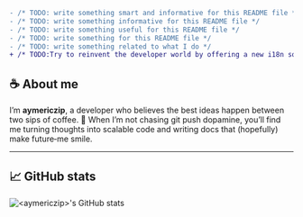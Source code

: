 ```diff
- /* TODO: write something smart and informative for this README file */
- /* TODO: write something informative for this README file */
- /* TODO: write something useful for this README file */
- /* TODO: write something for this README file */
- /* TODO: write something related to what I do */
+ /* TODO:Try to reinvent the developer world by offering a new i18n solution that rethinks developer scalability */
```

## ☕ About me

I’m **aymericzip**, a developer who believes the best ideas happen between two sips of coffee. 🌱
When I’m not chasing git push dopamine, you’ll find me turning thoughts into scalable code and writing docs that (hopefully) make future‑me smile.

---

## 📈 GitHub stats

![\<aymericzip>'s GitHub stats](https://github-readme-stats.vercel.app/api?username=aymericzip\&show_icons=true\&theme=default\&hide_border=true)
